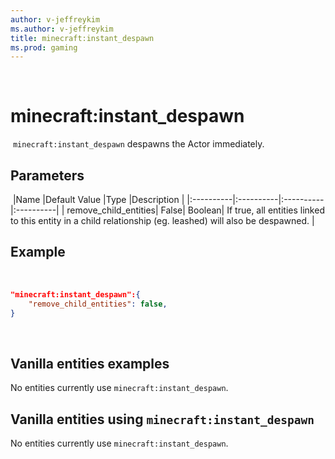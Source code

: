 ```yaml
---
author: v-jeffreykim
ms.author: v-jeffreykim
title: minecraft:instant_despawn
ms.prod: gaming
---
```

​
# minecraft:instant_despawn
​
`minecraft:instant_despawn` despawns the Actor immediately.
​
## Parameters
​
|Name |Default Value  |Type  |Description  |
|:----------|:----------|:----------|:----------|
| remove_child_entities| False| Boolean| If true, all entities linked to this entity in a child relationship (eg. leashed) will also be despawned. |
​
## Example
​
```json
"minecraft:instant_despawn":{
    "remove_child_entities": false,
}
```
​
## Vanilla entities examples

No entities currently use `minecraft:instant_despawn`.

## Vanilla entities using `minecraft:instant_despawn`​

No entities currently use `minecraft:instant_despawn`.
